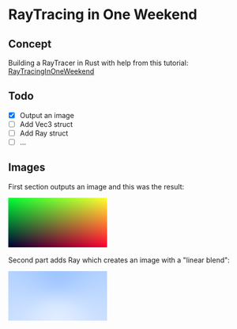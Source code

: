 # RayTracing in One Weekend

## Concept

Building a RayTracer in Rust with help from this tutorial: [RayTracingInOneWeekend](https://raytracing.github.io/books/RayTracingInOneWeekend.html)

## Todo

- [x] Output an image
- [ ] Add Vec3 struct
- [ ] Add Ray struct
- [ ] ...

## Images

First section outputs an image and this was the result:

![First image](/images/first_image.png)

Second part adds Ray which creates an image with a "linear blend":

![Second image](/images/second_image.png)
